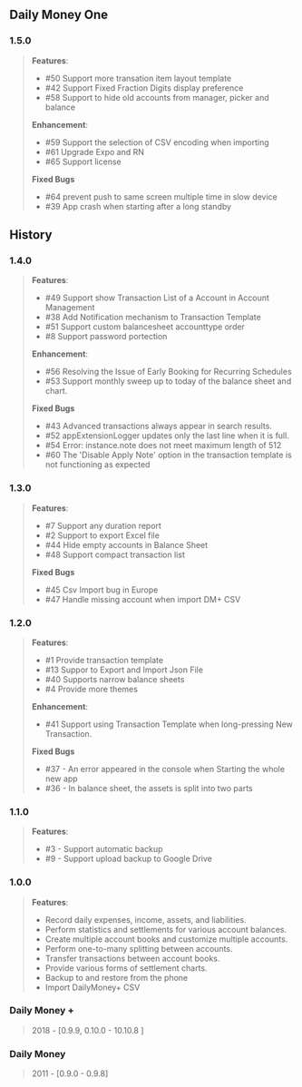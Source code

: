 ## Daily Money One

### 1.5.0
> **Features**: 
> * #50 Support more transation item layout template 
> * #42 Support Fixed Fraction Digits display preference 
> * #58 Support to hide old accounts from manager, picker and balance 
>
>**Enhancement**: 
> * #59 Support the selection of CSV encoding when importing
> * #61 Upgrade Expo and RN 
> * #65 Support license 
> 
>**Fixed Bugs**
> * #64 prevent push to same screen multiple time in slow device 
> * #39 App crash when starting after a long standby 

## History

### 1.4.0
> **Features**: 
> * #49 Support show Transaction List of a Account in Account Management 
> * #38 Add Notification mechanism to Transaction Template 
> * #51 Support custom balancesheet accounttype order 
> * #8 Support password portection
> 
>**Enhancement**: 
> * #56 Resolving the Issue of Early Booking for Recurring Schedules
> * #53 Support monthly sweep up to today of the balance sheet and chart. 
>
>**Fixed Bugs**
> * #43 Advanced transactions always appear in search results.
> * #52 appExtensionLogger updates only the last line when it is full.
> * #54 Error: instance.note does not meet maximum length of 512 
> * #60 The 'Disable Apply Note' option in the transaction template is not functioning as expected 

### 1.3.0
> **Features**: 
>  * #7 Support any duration report
>  * #2 Support to export Excel file 
>  * #44 Hide empty accounts in Balance Sheet 
>  * #48 Support compact transaction list
> 
> **Fixed Bugs**
>  * #45 Csv Import bug in Europe
>  * #47 Handle missing account when import DM+ CSV 
 
### 1.2.0
> **Features**: 
>  * #1 Provide transaction template
>  * #13 Suppor to Export and Import Json File
>  * #40 Supports narrow balance sheets
>  * #4 Provide more themes
> 
> **Enhancement**: 
>  * #41 Support using Transaction Template when long-pressing New Transaction. 
> 
> **Fixed Bugs**
>  * #37 - An error appeared in the console when Starting the whole new app 
>  * #36 - In balance sheet, the assets is split into two parts 

### 1.1.0
> **Features**: 
>  * #3 - Support automatic backup
>  * #9 - Support upload backup to Google Drive

### 1.0.0
> **Features**:
>  * Record daily expenses, income, assets, and liabilities.
>  * Perform statistics and settlements for various account balances.
>  * Create multiple account books and customize multiple accounts.
>  * Perform one-to-many splitting between accounts.
>  * Transfer transactions between account books.
>  * Provide various forms of settlement charts.
>  * Backup to and restore from the phone
>  * Import DailyMoney+ CSV

### Daily Money +
> 2018 - [0.9.9, 0.10.0 - 10.10.8 ]

### Daily Money
> 2011 - [0.9.0 - 0.9.8]
 



